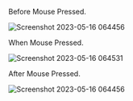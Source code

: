 Before Mouse Pressed.

![Screenshot 2023-05-16 064456](https://github.com/Jainam1182s/Java-Programs/assets/128902428/7852cb12-3808-4c3e-bac3-797890cc420a)


When Mouse Pressed.


![Screenshot 2023-05-16 064531](https://github.com/Jainam1182s/Java-Programs/assets/128902428/e25c1f69-44fe-4967-8f61-c4de03b835e0)


After Mouse Pressed.


![Screenshot 2023-05-16 064456](https://github.com/Jainam1182s/Java-Programs/assets/128902428/f70bc49c-28dd-4874-9530-435882b8cf40)
